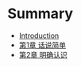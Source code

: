 # Summary

* [Introduction](README.md)
* [第1章 话说简单](chapter1/README.md)
* [第2章 明确认识](chapter2/README.md)

